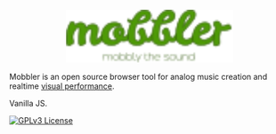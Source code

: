 <p align="center">
  <img src="https://github.com/Megaemce/mobbler/blob/main/img/mobbler.svg" width="300px" />
</p>

Mobbler is an open source browser tool for analog music creation and realtime [visual performance](https://en.wikipedia.org/wiki/VJing).

Vanilla JS. 

[![GPLv3 License](https://img.shields.io/badge/License-GPL%20v3-yellow.svg)](https://opensource.org/licenses/)
